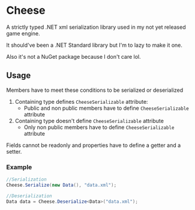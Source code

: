 # Cheese
A strictly typed .NET xml serialization library used in my not yet released game engine.

It should've been a .NET Standard library but I'm to lazy to make it one.

Also it's not a NuGet package because I don't care lol.

## Usage

Members have to meet these conditions to be serialized or deserialized

1. Containing type defines `CheeseSerializable` attribute:
    - Public and non public members have to define `CheeseSerializable` attribute
2. Containing type doesn't define `CheeseSerializable` attribute
    - Only non public members have to define `CheeseSerializable` attribute

Fields cannot be readonly and properties have to define a getter and a setter.

### Example

```csharp
//Serialization
Cheese.Serialize(new Data(), "data.xml");

//Deserialization
Data data = Cheese.Deserialize<Data>("data.xml");
```
